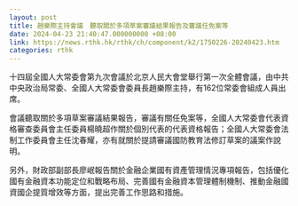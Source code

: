 ```yaml
---
layout: post
title: 趙樂際主持會議　聽取關於多項草案審議結果報告及審議任免案等
date: 2024-04-23 21:40:47.000000000 +08:00
link: https://news.rthk.hk/rthk/ch/component/k2/1750226-20240423.htm
categories: rthk
---
```


十四屆全國人大常委會第九次會議於北京人民大會堂舉行第一次全體會議，由中共中央政治局常委、全國人大常委會委員長趙樂際主持，有162位常委會組成人員出席。

會議聽取關於多項草案審議結果報告，審議有關任免案等，全國人大常委會代表資格審查委員會主任委員楊曉超作關於個別代表的代表資格報告；全國人大常委會法制工作委員會主任沈春耀，亦有就關於提請審議國防教育法修訂草案的議案作說明。

另外，財政部副部長廖岷報告關於金融企業國有資產管理情況專項報告，包括優化國有金融資本功能定位和戰略布局、完善國有金融資本管理體制機制、推動金融國資國企提質增效等方面，提出完善工作思路和措施。
